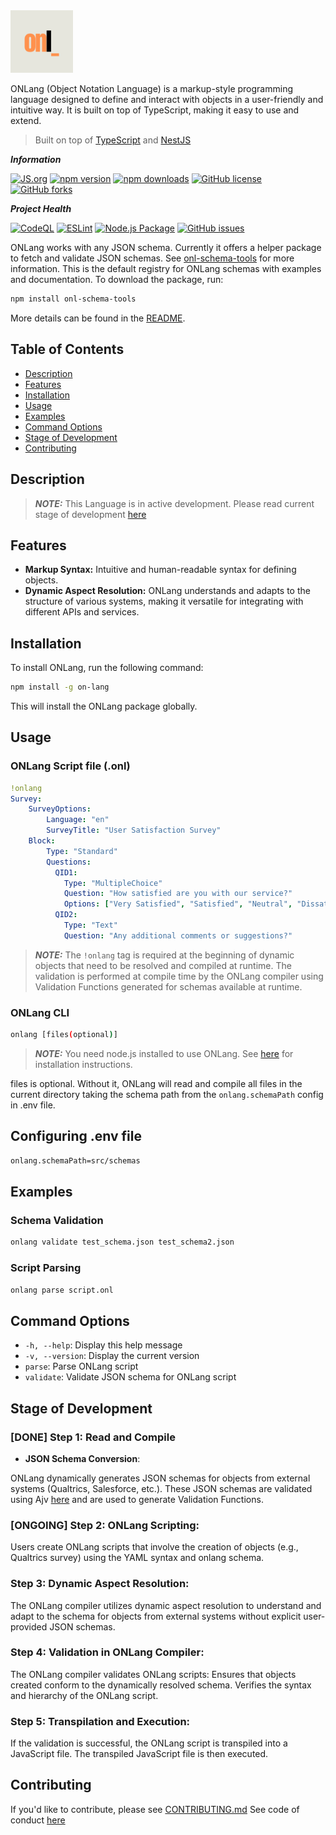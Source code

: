 [npm]: https://www.npmjs.com/package/on-lang
[github]: https://github.com/rajatasusual/on-lang
[readme]: https://github.com/rajatasusual/on-lang/blob/main/README.md
[twitter]: https://twitter.com/rajatasusual

<img src="https://raw.githubusercontent.com/rajatasusual/rajatasusual/master/onlang_shorthand.png" alt="onlang_shorthand" height="100">

ONLang (Object Notation Language) is a markup-style programming language designed to define and interact with objects in a user-friendly and intuitive way. It is built on top of TypeScript, making it easy to use and extend.

> Built on top of [TypeScript](https://www.typescriptlang.org/) and [NestJS](https://nestjs.com/)


**_Information_**

[![JS.org](https://img.shields.io/badge/JS.org-Documentation-ffe70b)](https://onlang.js.org/)
[![npm version](https://img.shields.io/npm/v/on-lang.svg)](https://www.npmjs.com/package/on-lang)
[![npm downloads](https://img.shields.io/npm/dm/on-lang.svg)](https://www.npmjs.com/package/on-lang)
[![GitHub license](https://img.shields.io/github/license/rajatasusual/on-lang.svg)](https://github.com/rajatasusual/on-lang/blob/main/LICENSE)
[![GitHub forks](https://img.shields.io/github/forks/rajatasusual/on-lang)](https://github.com/rajatasusual/on-lang/network)

**_Project Health_**

[![CodeQL](https://github.com/rajatasusual/on-lang/actions/workflows/codeql.yml/badge.svg?branch=master)](https://github.com/rajatasusual/on-lang/actions/workflows/codeql.yml)
[![ESLint](https://github.com/rajatasusual/on-lang/actions/workflows/eslint.yml/badge.svg)](https://github.com/rajatasusual/on-lang/actions/workflows/eslint.yml)
[![Node.js Package](https://github.com/rajatasusual/on-lang/actions/workflows/npm-test.yml/badge.svg)](https://github.com/rajatasusual/on-lang/actions/workflows/npm-test.yml)
[![GitHub issues](https://img.shields.io/github/issues/rajatasusual/on-lang)](https://github.com/rajatasusual/on-lang/issues)

ONLang works with any JSON schema. Currently it offers a helper package to fetch and validate JSON schemas. See [onl-schema-tools](https://github.com/rajatasusual/onl-schema-tools) for more information. This is the default registry for ONLang schemas with examples and documentation. To download the package, run:

```bash
npm install onl-schema-tools
```
More details can be found in the [README](https://github.com/rajatasusual/onl-schema-tools/blob/main/README.md).

## Table of Contents

- [Description](#description)
- [Features](#features)
- [Installation](#installation)
- [Usage](#usage)
- [Examples](#examples)
- [Command Options](#command-options)
- [Stage of Development](#stage-of-development)
- [Contributing](#contributing)

## Description

> **_NOTE:_**  This Language is in active development. Please read current stage of development [here](#stage)

## Features

- **Markup Syntax:** Intuitive and human-readable syntax for defining objects.
- **Dynamic Aspect Resolution:** ONLang understands and adapts to the structure of various systems, making it versatile for integrating with different APIs and services.

## Installation

To install ONLang, run the following command:

```bash
npm install -g on-lang
```
This will install the ONLang package globally. 

## Usage

### ONLang Script file (.onl)

```yaml
!onlang
Survey:
    SurveyOptions:
        Language: "en"
        SurveyTitle: "User Satisfaction Survey"
    Block:
        Type: "Standard"
        Questions:
          QID1:
            Type: "MultipleChoice"
            Question: "How satisfied are you with our service?"
            Options: ["Very Satisfied", "Satisfied", "Neutral", "Dissatisfied", "Very Dissatisfied"]
          QID2:
            Type: "Text"
            Question: "Any additional comments or suggestions?"

```
>**_NOTE:_** The `!onlang` tag is required at the beginning of dynamic objects that need to be resolved and compiled at runtime. The validation is performed at compile time by the ONLang compiler using Validation Functions generated for schemas available at runtime.


### ONLang CLI

```bash
onlang [files(optional)]
```

> **_NOTE:_** You need node.js installed to use ONLang. See [here](https://nodejs.org/en/download/) for installation instructions.

files is optional. Without it, ONLang will read and compile all files in the current directory taking the schema path from the `onlang.schemaPath` config in .env file.

## Configuring .env file

```bash
onlang.schemaPath=src/schemas
```

## Examples

### Schema Validation

```bash
onlang validate test_schema.json test_schema2.json
```

### Script Parsing

```bash
onlang parse script.onl
```

## Command Options

- `-h, --help`: Display this help message
- `-v, --version`: Display the current version
- `parse`: Parse ONLang script
- `validate`: Validate JSON schema for ONLang script

## Stage of Development

### [DONE] Step 1: Read and Compile
- **JSON Schema Conversion**:

ONLang dynamically generates JSON schemas for objects from external systems (Qualtrics, Salesforce, etc.).
These JSON schemas are validated using Ajv [here](https://github.com/ajv-validator/ajv) and are used to generate Validation Functions.

### [ONGOING] Step 2: ONLang Scripting:

Users create ONLang scripts that involve the creation of objects (e.g., Qualtrics survey) using the YAML syntax and onlang schema.

### Step 3: Dynamic Aspect Resolution:

The ONLang compiler utilizes dynamic aspect resolution to understand and adapt to the schema for objects from external systems without explicit user-provided JSON schemas.

### Step 4: Validation in ONLang Compiler:

The ONLang compiler validates ONLang scripts:
Ensures that objects created conform to the dynamically resolved schema.
Verifies the syntax and hierarchy of the ONLang script.

### Step 5: Transpilation and Execution:

If the validation is successful, the ONLang script is transpiled into a JavaScript file.
The transpiled JavaScript file is then executed.

## Contributing

If you'd like to contribute, please see [CONTRIBUTING.md](CONTRIBUTING.md)
See code of conduct [here](CODE_OF_CONDUCT.md)